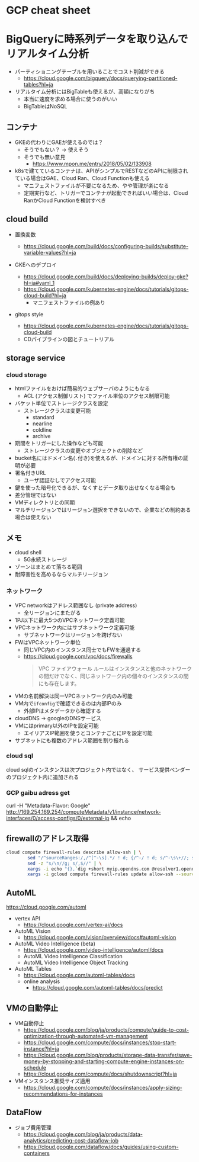 # GCP cheat sheet

# BigQueryに時系列データを取り込んでリアルタイム分析

- パーティショニングテーブルを用いることでコスト削減ができる
    - https://cloud.google.com/bigquery/docs/querying-partitioned-tables?hl=ja
- リアルタイム分析にはBigTableも使えるが、高額になりがち
    - 本当に速度を求める場合に使うのがいい
    - BigTableはNoSQL

## コンテナ

- GKEの代わりにGAEが使えるのでは？
    - そうでもない？ -> 使えそう
    - そうでも無い意見
        - <https://www.mpon.me/entry/2018/05/02/133908>
- k8sで建てているコンテナは、APIがシンプルでRESTなどのAPIに制限されている場合はGAE、Cloud Ran、Cloud Functionも使える
    - マニフェストファイルが不要になるため、やや管理が楽になる
    - 定期実行など、トリガーでコンテナが起動できればいい場合は、Cloud RanかCloud Functionを検討すべき


## cloud build

- 置換変数
    - <https://cloud.google.com/build/docs/configuring-builds/substitute-variable-values?hl=ja>
- GKEへのデプロイ
    - <https://cloud.google.com/build/docs/deploying-builds/deploy-gke?hl=ja#yaml_1>
    - <https://cloud.google.com/kubernetes-engine/docs/tutorials/gitops-cloud-build?hl=ja>
        - マニフェストファイルの例あり

- gitops style
    - <https://cloud.google.com/kubernetes-engine/docs/tutorials/gitops-cloud-build>
    - CDパイプラインの図とチュートリアル


## storage service

### cloud storage

- htmlファイルをおけば簡易的ウェブサーバのようにもなる
    - ACL (アクセス制御リスト) でファイル単位のアクセス制限可能
- バケット単位でストレージクラスを設定
    - ストレージクラスは変更可能
        - standard
        - nearline
        - coldline
        - archive
- 期間をトリガーにした操作なども可能
    - ストレージクラスの変更やオブジェクトの削除など
- bucket名にはドメイン名(`.`付き)を使えるが、ドメインに対する所有権の証明が必要
- 署名付きURL
    - ユーザ認証なしでアクセス可能
- 鍵を使った暗号化できるが、なくすとデータ取り出せなくなる場合も
- 差分管理ではない
- VMディレクトリとの同期
- マルチリージョンではリージョン選択をできないので、企業などの制約ある場合は使えない

## メモ

- cloud shell
    - 5G永続ストレージ
- ゾーンはまとめて落ちる範囲
- 耐障害性を高めるならマルチリージョン

### ネットワーク

- VPC networkはアドレス範囲なし (private address)
    - 全リージョンにまたがる
- 1PJ以下に最大5つのVPCネットワーク定義可能
- VPCネットワーク内にはサブネットワーク定義可能
    - サブネットワークはリージョンを跨げない
- FWはVPCネットワーク単位
    - 同じVPC内のインスタンス同士でもFWを通過する
    - https://cloud.google.com/vpc/docs/firewalls
      > VPC ファイアウォール ルールはインスタンスと他のネットワークの間だけでなく、同じネットワーク内の個々のインスタンスの間にも存在します。
- VMの名前解決は同一VPCネットワーク内のみ可能
- VM内で`ifconfig`で確認できるのは内部IPのみ
    - 外部IPはメタデータから確認する
- cloudDNS -> googleのDNSサービス
- VMにはprimary以外のIPを設定可能
    - エイリアスIP範囲を使うとコンテナごとにIPを設定可能
- サブネットにも複数のアドレス範囲を割り振れる

### cloud sql

cloud sqlのインスタンスは次プロジェクト内ではなく、
サービス提供ベンダーのプロジェクト内に追加される


### GCP gaibu adress get
curl -H "Metadata-Flavor: Google" http://169.254.169.254/computeMetadata/v1/instance/network-interfaces/0/access-configs/0/external-ip && echo

## firewallのアドレス取得

```sh
cloud compute firewall-rules describe allow-ssh | \
        sed "/^sourceRanges:/,/^[^-\s].*/ ! d; {/^-/ ! d; s/^-\s\+//; s/$/,/}" | \
        sed -z "s/\n//g; s/,$//" | \
        xargs -i echo "{},`dig +short myip.opendns.com @resolver1.opendns.com`/32" | \
        xargs -i gcloud compute firewall-rules update allow-ssh --source-ranges={}
```

## AutoML

<https://cloud.google.com/automl>

- vertex API
    - <https://cloud.google.com/vertex-ai/docs>
- AutoML Vision
    - <https://cloud.google.com/vision/overview/docs#automl-vision>
- AutoML Video Intelligence (beta)
    - <https://cloud.google.com/video-intelligence/automl/docs>
    - AutoML Video Intelligence Classification
    - AutoML Video Intelligence Object Tracking
- AutoML Tables
    - <https://cloud.google.com/automl-tables/docs>
    - online analysis
        - <https://cloud.google.com/automl-tables/docs/predict>


## VMの自動停止

- VM自動停止
  - <https://cloud.google.com/blog/ja/products/compute/guide-to-cost-optimization-through-automated-vm-management>
  - <https://cloud.google.com/compute/docs/instances/stop-start-instance?hl=ja>
  - <https://cloud.google.com/blog/products/storage-data-transfer/save-money-by-stopping-and-starting-compute-engine-instances-on-schedule>
  - <https://cloud.google.com/compute/docs/shutdownscript?hl=ja>
- VMインスタンス推奨サイズ適用
  - <https://cloud.google.com/compute/docs/instances/apply-sizing-recommendations-for-instances>

## DataFlow

- ジョブ費用管理
  - <https://cloud.google.com/blog/ja/products/data-analytics/predicting-cost-dataflow-job>
  - <https://cloud.google.com/dataflow/docs/guides/using-custom-containers>

